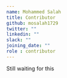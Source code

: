 ```yaml
---
name: Mohammed Salah
title: Contributor
github: mosalah1729
twitter: ""
linkedin: ""
slack: ""
joining_date: ""
role : contributor
---
```


Still waiting for this
